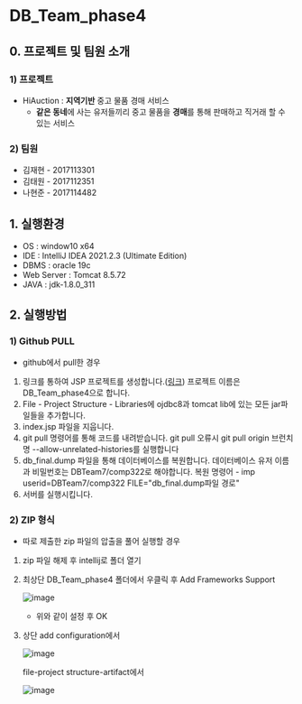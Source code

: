 # DB_Team_phase4

## 0. 프로젝트 및 팀원 소개

### 1) 프로젝트

- HiAuction : **지역기반** 중고 물품 경매 서비스
    - **같은 동네**에 사는 유저들끼리 중고 물품을 **경매**를 통해 판매하고 직거래 할 수 있는 서비스

### 2) 팀원

- 김재현 - 2017113301
- 김태원 - 2017112351
- 나현준 - 2017114482

## 1. 실행환경


- OS : window10 x64
- IDE : IntelliJ IDEA 2021.2.3 (Ultimate Edition)
- DBMS : oracle 19c
- Web Server : Tomcat 8.5.72
- JAVA : jdk-1.8.0_311

## 2. 실행방법

### 1) Github PULL
- github에서 pull한 경우
1. 링크를 통하여 JSP 프로젝트를 생성합니다.([링크](https://velog.io/@ruddms936/IntelliJ%EB%A1%9C-JSP-%ED%94%84%EB%A1%9C%EC%A0%9D%ED%8A%B8-%EC%83%9D%EC%84%B1))
프로젝트 이름은 DB_Team_phase4으로 합니다.
2. File - Project Structure - Libraries에 ojdbc8과 tomcat lib에 있는 모든 jar파일들을 추가합니다.
3. index.jsp 파일을 지웁니다.
4. git pull 명령어를 통해 코드를 내려받습니다.
git pull 오류시 git pull origin 브런치명 --allow-unrelated-histories를 실행합니다
5. db_final.dump 파일을 통해 데이터베이스를 복원합니다.
데이터베이스 유저 이름과 비밀번호는 DBTeam7/comp322로 해야합니다.
복원 명령어 - imp userid=DBTeam7/comp322 FILE="db_final.dump파일 경로"
6. 서버를 실행시킵니다.

### 2) ZIP 형식
- 따로 제출한 zip 파일의 압출을 풀어 실행할 경우
1. zip 파일 해제 후 intellij로 폴더 열기
2. 최상단 DB_Team_phase4 폴더에서 우클릭 후 Add Frameworks Support
    
    ![image](https://user-images.githubusercontent.com/33050476/144109065-4651a883-92fe-4d1a-9198-37f60a602892.png)
    
    - 위와 같이 설정 후 OK
3. 상단 add configuration에서

    ![image](https://user-images.githubusercontent.com/33050476/144109210-5a0db5b8-7d0a-4652-ad6d-a4600228ff26.png)

    file-project structure-artifact에서

    ![image](https://user-images.githubusercontent.com/33050476/144110173-e4bff236-6b7d-4e3e-9305-64d52b3f4ab1.png)
